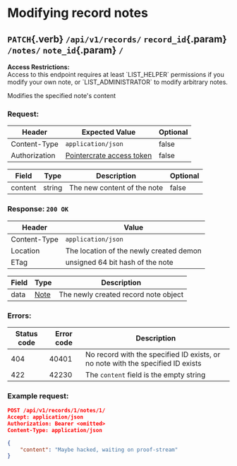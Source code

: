<div class='panel fade js-scroll-anim' data-anim='fade'>

# Modifying record notes

## `PATCH`{.verb} `/api/v1/records/` `record_id`{.param} `/notes/` `note_id`{.param} `/`

<div class='info-yellow'>
<b>Access Restrictions:</b><br>
Access to this endpoint requires at least `LIST_HELPER` permissions if you modify your own note, or `LIST_ADMINISTRATOR` to modify arbitrary notes.
</div>

Modifies the specified note's content

### Request:

| Header       | Expected Value     | Optional |
| ------------ | ------------------ | -------- |
| Content-Type | `application/json` | false    |
| Authorization | [Pointercrate access token](/documentation/#access-tokens)                                 | false    |

| Field       | Type         | Description                            | Optional |
| ----------- | ------------ | -------------------------------------- | -------- |
| content        | string       | The new content of the  note                  | false    |

### Response: `200 OK`

| Header       | Value                                           |
| ------------ | ----------------------------------------------- |
| Content-Type | `application/json`                              |
| Location     | The location of the newly created demon         |
| ETag         | unsigned 64 bit hash of the note |

| Field | Type                                   | Description                    |
| ----- | -------------------------------------- | ------------------------------ |
| data  | [Note](/documentation/objects/#record-note) | The newly created record note object |

### Errors:

| Status code | Error code | Description                                                                                          |
| ----------- | ---------- | ---------------------------------------------------------------------------------------------------- |
| 404         | 40401      | No record with the specified ID exists, or no note with the specified ID exists                                          |
| 422         | 42230      | The `content` field is the empty string                    |

### Example request:

```json
POST /api/v1/records/1/notes/1/
Accept: application/json
Authorization: Bearer <omitted>
Content-Type: application/json

{
    "content": "Maybe hacked, waiting on proof-stream"
}
```

</div>
